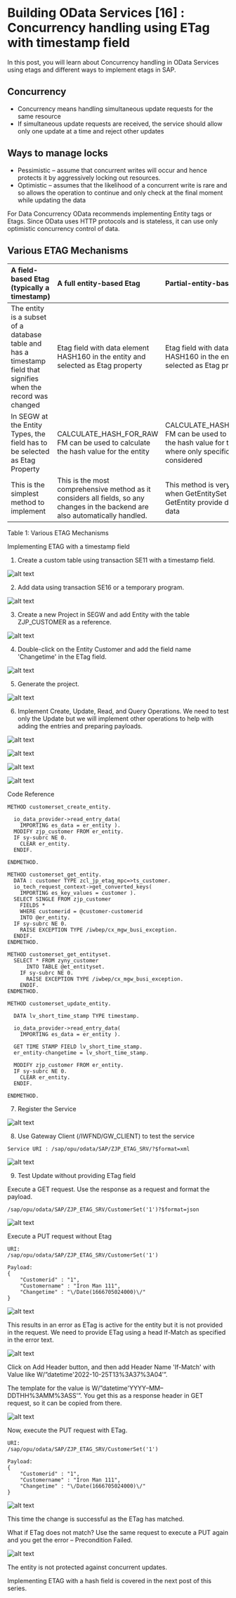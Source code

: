 # Building OData Services [16] : Concurrency handling using ETag with timestamp field

In this post, you will learn about Concurrency handling in OData Services using etags and different ways to implement etags in SAP.

## Concurrency
- Concurrency means handling simultaneous update requests for the same resource
- If simultaneous update requests are received, the service should allow only one update at a time and reject other updates

## Ways to manage locks
- Pessimistic – assume that concurrent writes will occur and hence protects it by aggressively locking out resources.
- Optimistic – assumes that the likelihood of a concurrent write is rare and so allows the operation to continue and only check at the final moment while updating the data
 
For Data Concurrency OData recommends implementing Entity tags or Etags. Since OData uses HTTP protocols and is stateless, it can use only optimistic concurrency control of data.

## Various ETAG Mechanisms
| A field-based Etag (typically a timestamp)	 | A full entity-based Etag	| Partial-entity-based Etag |
| :- | :- | :- |
|The entity is a subset of a database table and has a timestamp field that signifies when the record was changed | Etag field with data element HASH160 in the entity and selected as Etag property	| Etag field with data element HASH160 in the entity and selected as Etag property
| In SEGW at the Entity Types, the field has to be selected as Etag Property |	CALCULATE_HASH_FOR_RAW FM can be used to calculate the hash value for the entity	| CALCULATE_HASH_FOR_RAW FM can be used to calculate the hash value for the entity where only specific fields are considered
| This is the simplest method to implement	| This is the most comprehensive method as it considers all fields, so any changes in the backend are also automatically handled. |This method is very useful when GetEntitySet and GetEntity provide different data

Table 1: Various ETAG Mechanisms

Implementing ETAG with a timestamp field
1. Create a custom table using transaction SE11 with a timestamp field.

![alt text](image-239.png)

2. Add data using transaction SE16 or a temporary program.

![alt text](image-240.png)

3. Create a new Project in SEGW and add Entity with the table ZJP_CUSTOMER as a reference.

![alt text](image-242.png)

4. Double-click on the Entity Customer and add the field name 'Changetime' in the ETag field.

![alt text](image-243.png)

5. Generate the project.

![alt text](image-244.png)

6. Implement Create, Update, Read, and Query Operations. We need to test only the Update but we will implement other operations to help with adding the entries and preparing payloads.

![alt text](image-245.png)

![alt text](image-246.png)

![alt text](image-247.png)

![alt text](image-248.png)

Code Reference
```
METHOD customerset_create_entity.

  io_data_provider->read_entry_data(
    IMPORTING es_data = er_entity ).
  MODIFY zjp_customer FROM er_entity.
  IF sy-subrc NE 0.
    CLEAR er_entity.
  ENDIF.

ENDMETHOD.
```

```
METHOD customerset_get_entity.
  DATA : customer TYPE zcl_jp_etag_mpc=>ts_customer.
  io_tech_request_context->get_converted_keys(
    IMPORTING es_key_values = customer ).
  SELECT SINGLE FROM zjp_customer
    FIELDS *
    WHERE customerid = @customer-customerid
    INTO @er_entity.
  IF sy-subrc NE 0.
    RAISE EXCEPTION TYPE /iwbep/cx_mgw_busi_exception.
  ENDIF.
ENDMETHOD.
```

```
METHOD customerset_get_entityset.
  SELECT * FROM zyny_customer
      INTO TABLE @et_entityset.
    IF sy-subrc NE 0.
      RAISE EXCEPTION TYPE /iwbep/cx_mgw_busi_exception.
    ENDIF.
ENDMETHOD.
```

```
METHOD customerset_update_entity.

  DATA lv_short_time_stamp TYPE timestamp.

  io_data_provider->read_entry_data(
    IMPORTING es_data = er_entity ).

  GET TIME STAMP FIELD lv_short_time_stamp.
  er_entity-changetime = lv_short_time_stamp.

  MODIFY zjp_customer FROM er_entity.
  IF sy-subrc NE 0.
    CLEAR er_entity.
  ENDIF.

ENDMETHOD.
```

7. Register the Service

![alt text](image-249.png)

8. Use Gateway Client (/IWFND/GW_CLIENT) to test the service

```
Service URI : /sap/opu/odata/SAP/ZJP_ETAG_SRV/?$format=xml
```

![alt text](image-250.png)

9. Test Update without providing ETag field

Execute a GET request. Use the response as a request and format the payload.

```
/sap/opu/odata/SAP/ZJP_ETAG_SRV/CustomerSet('1')?$format=json
```

![alt text](image-251.png)

Execute a PUT request without Etag

```
URI: 
/sap/opu/odata/SAP/ZJP_ETAG_SRV/CustomerSet('1')

Payload:
{
    "Customerid" : "1",
    "Customername" : "Iron Man 111",
    "Changetime" : "\/Date(1666705024000)\/"
}
```

![alt text](image-252.png)

This results in an error as ETag is active for the entity but it is not provided in the request. We need to provide ETag using a head If-Match as specified in the error text.

![alt text](image-253.png)

Click on Add Header button, and then add Header Name 'If-Match' with Value like W/”datetime'2022-10-25T13%3A37%3A04′”.

The template for the value is W/”datetime'YYYY–MM–DDTHH%3AMM%3ASS'”. You get this as a response header in GET request, so it can be copied from there.

![alt text](image-254.png)

Now, execute the PUT request with ETag.

```
URI: 
/sap/opu/odata/SAP/ZJP_ETAG_SRV/CustomerSet('1')

Payload:
{
    "Customerid" : "1",
    "Customername" : "Iron Man 111",
    "Changetime" : "\/Date(1666705024000)\/"
}
```

![alt text](image-255.png)

This time the change is successful as the ETag has matched.

What if ETag does not match? Use the same request to execute a PUT again and you get the error – Precondition Failed.

![alt text](image-256.png)

The entity is not protected against concurrent updates.

Implementing ETAG with a hash field is covered in the next post of this series.